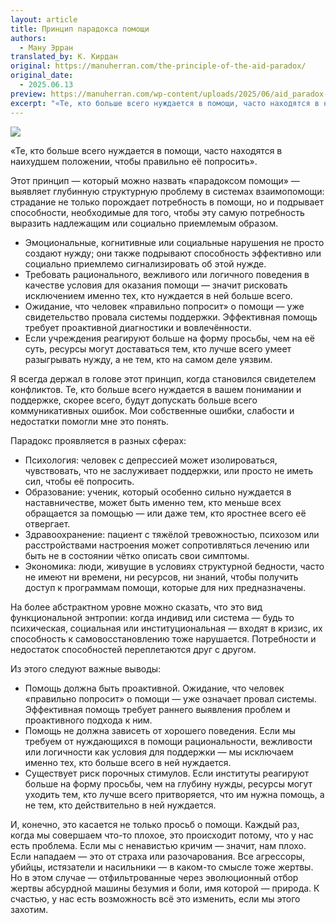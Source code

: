 ```yaml
---
layout: article
title: Принцип парадокса помощи
authors:
  - Ману Эрран
translated_by: К. Кирдан
original: https://manuherran.com/the-principle-of-the-aid-paradox/
original_date:
  - 2025.06.13
preview: https://manuherran.com/wp-content/uploads/2025/06/aid_paradox-768x390.png
excerpt: "«Те, кто больше всего нуждается в помощи, часто находятся в наихудшем положении, чтобы правильно её попросить»."
---
```

<img src="https://manuherran.com/wp-content/uploads/2025/06/aid_paradox-768x390.png"/>

«Те, кто больше всего нуждается в помощи, часто находятся в наихудшем положении, чтобы правильно её попросить».

Этот принцип — который можно назвать «парадоксом помощи» — выявляет глубинную структурную проблему в системах взаимопомощи: страдание не только порождает потребность в помощи, но и подрывает способности, необходимые для того, чтобы эту самую потребность выразить надлежащим или социально приемлемым образом.

- Эмоциональные, когнитивные или социальные нарушения не просто создают нужду; они также подрывают способность эффективно или социально приемлемо сигнализировать об этой нужде.
- Требовать рационального, вежливого или логичного поведения в качестве условия для оказания помощи — значит рисковать исключением именно тех, кто нуждается в ней больше всего.
- Ожидание, что человек «правильно попросит» о помощи — уже свидетельство провала системы поддержки. Эффективная помощь требует проактивной диагностики и вовлечённости.
- Если учреждения реагируют больше на форму просьбы, чем на её суть, ресурсы могут доставаться тем, кто лучше всего умеет разыгрывать нужду, а не тем, кто на самом деле уязвим.

Я всегда держал в голове этот принцип, когда становился свидетелем конфликтов. Те, кто больше всего нуждается в вашем понимании и поддержке, скорее всего, будут допускать больше всего коммуникативных ошибок. Мои собственные ошибки, слабости и недостатки помогли мне это понять.

Парадокс проявляется в разных сферах:

- Психология: человек с депрессией может изолироваться, чувствовать, что не заслуживает поддержки, или просто не иметь сил, чтобы её попросить.
- Образование: ученик, который особенно сильно нуждается в наставничестве, может быть именно тем, кто меньше всех обращается за помощью — или даже тем, кто яростнее всего её отвергает.
- Здравоохранение: пациент с тяжёлой тревожностью, психозом или расстройствами настроения может сопротивляться лечению или быть не в состоянии чётко описать свои симптомы.
- Экономика: люди, живущие в условиях структурной бедности, часто не имеют ни времени, ни ресурсов, ни знаний, чтобы получить доступ к программам помощи, которые для них предназначены.

На более абстрактном уровне можно сказать, что это вид функциональной энтропии: когда индивид или система — будь то психическая, социальная или институциональная — входят в кризис, их способность к самовосстановлению тоже нарушается. Потребности и недостаток способностей переплетаются друг с другом.

Из этого следуют важные выводы:

- Помощь должна быть проактивной. Ожидание, что человек «правильно попросит» о помощи — уже означает провал системы. Эффективная помощь требует раннего выявления проблем и проактивного подхода к ним.
- Помощь не должна зависеть от хорошего поведения. Если мы требуем от нуждающихся в помощи рациональности, вежливости или логичности как условия для поддержки — мы исключаем именно тех, кто больше всего в ней нуждается.
- Существует риск порочных стимулов. Если институты реагируют больше на форму просьбы, чем на глубину нужды, ресурсы могут уходить тем, кто лучше всего притворяется, что им нужна помощь, а не тем, кто действительно в ней нуждается.

И, конечно, это касается не только просьб о помощи. Каждый раз, когда мы совершаем что-то плохое, это происходит потому, что у нас есть проблема. Если мы с ненавистью кричим — значит, нам плохо. Если нападаем — это от страха или разочарования. Все агрессоры, убийцы, истязатели и насильники — в каком-то смысле тоже жертвы. Но в этом случае — отфильтрованные через эволюционный отбор жертвы абсурдной машины безумия и боли, имя которой — природа. К счастью, у нас есть возможность всё это изменить, если мы этого захотим.
